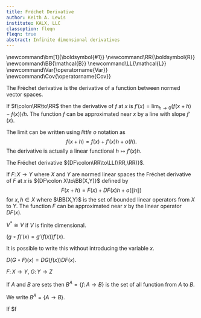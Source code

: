 ```yaml
---
title: Fréchet Derivative
author: Keith A. Lewis
institute: KALX, LLC
classoption: fleqn
fleqn: true
abstract: Infinite dimensional derivatives
---
```


\newcommand\bm[1]{\boldsymbol{#1}}
\newcommand\RR{\boldsymbol{R}}
\newcommand\BB{\mathcal{B}}
\newcommand\LL{\mathcal{L}}
\newcommand\Var{\operatorname{Var}}
\newcommand\Cov{\operatorname{Cov}}

The Fréchet derivative is the derivative
of a function between normed vector spaces.

If $f\colon\RR\to\RR$ then the derivative of $f$ at $x$ is
$f'(x) = \lim_{h\to 0}(f(x + h) - f(x))/h$.
The function $f$ can be approximated near $x$ by
a line with slope $f'(x)$.

The limit can be written using _little $o$_ notation as
$$
	f(x + h) = f(x) + f'(x)h + o(h).
$$
The derivative is actually a linear functional $h\mapsto f'(x)h$.

The Fréchet derivative ${DF\colon\RR\to\LL(\RR,\RR)}$.

If $F\colon X\to Y$ where $X$ and $Y$ are normed linear spaces
the Fréchet derivative of $F$ at $x$ is ${DF\colon X\to\BB(X,Y)}$ defined by
$$
	F(x + h) = F(x) + DF(x)h + o(\|h\|)
$$
for $x,h\in X$ where $\BB(X,Y)$ is the set of bounded linear operators from $X$ to $Y$.
The function $F$ can be approximated near $x$ by the linear operator $DF(x)$.

$V^*\cong V$ if $V$ is finite dimensional.

$(g\circ f)'(x) = g'(f(x))f'(x)$.

It is possible to write this without introducing the variable $x$.

$D(G\circ F)(x) = DG(f(x))DF(x)$.

$F\colon X\to Y$, $G\colon Y\to Z$

If $A$ and $B$ are sets then $B^A = \{f\colon A\to B\}$ is the set
of all function from $A$ to $B$. 

We write $B^A = \{A\to B\}$.

If $f 

